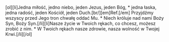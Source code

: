 [ol][li]Jedna miłość, jedno niebo, jeden Jezus, jeden Bóg, * jedna łaska, jedna radość, jeden Kościół, jeden Duch.[br/][em]Ref.[/em] Przyjdźmy wszyscy przed Jego tron chwałę oddać Mu. * Niech króluje nad nami Boży Syn, Boży Syn.[/li][li]Nasze życie w Twoich rękach, co chcesz, możesz zrobić z nim. * W Twoich rękach nasze zdrowie, nasza wolność w Twojej Krwi.[/li][/ol]